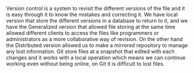 Version control is a system to revisit the different versions of the file and it is easy through it to know the mistakes and correcting it. We have local version that store the different versions in a database to return to it, and we have the Generalized version that allowed file storing at the same time allowed different clients to access the files like programmers or administrators as a more collaborative way of revision. On the other hand the Distributed version allowed us to make a mirrored repository to manage any lost information. Git store files at a snapshot that edited with each changes and it works with a local operation which means we can continue working even without being online, on Git it is difficult to lost files. 
